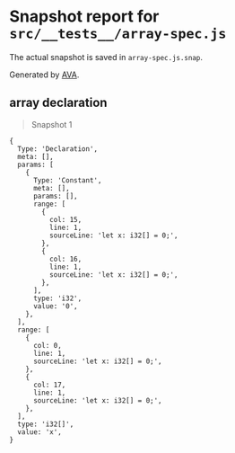 # Snapshot report for `src/__tests__/array-spec.js`

The actual snapshot is saved in `array-spec.js.snap`.

Generated by [AVA](https://ava.li).

## array declaration

> Snapshot 1

    {
      Type: 'Declaration',
      meta: [],
      params: [
        {
          Type: 'Constant',
          meta: [],
          params: [],
          range: [
            {
              col: 15,
              line: 1,
              sourceLine: 'let x: i32[] = 0;',
            },
            {
              col: 16,
              line: 1,
              sourceLine: 'let x: i32[] = 0;',
            },
          ],
          type: 'i32',
          value: '0',
        },
      ],
      range: [
        {
          col: 0,
          line: 1,
          sourceLine: 'let x: i32[] = 0;',
        },
        {
          col: 17,
          line: 1,
          sourceLine: 'let x: i32[] = 0;',
        },
      ],
      type: 'i32[]',
      value: 'x',
    }
